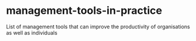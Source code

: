 # management-tools-in-practice
List of management tools that can improve the productivity of organisations as well as individuals
